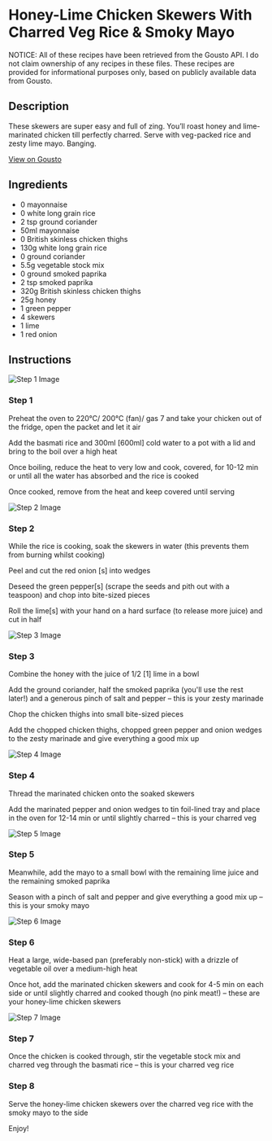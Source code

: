 # Honey-Lime Chicken Skewers With Charred Veg Rice & Smoky Mayo

NOTICE: All of these recipes have been retrieved from the Gousto API. I do not claim ownership of any recipes in these files. These recipes are provided for informational purposes only, based on publicly available data from Gousto.

## Description

These skewers are super easy and full of zing. You’ll roast honey and lime-marinated chicken till perfectly charred. Serve with veg-packed rice and zesty lime mayo. Banging. 

[View on Gousto](https://www.gousto.co.uk/recipes/cookbook/honey-lime-chicken-skewers-with-corn-and-charred-veg-rice)

## Ingredients

- 0 mayonnaise
- 0 white long grain rice
- 2 tsp ground coriander
- 50ml mayonnaise
- 0 British skinless chicken thighs
- 130g white long grain rice
- 0 ground coriander
- 5.5g vegetable stock mix
- 0 ground smoked paprika
- 2 tsp smoked paprika
- 320g British skinless chicken thighs
- 25g honey
- 1 green pepper
- 4 skewers
- 1 lime
- 1 red onion

## Instructions

![Step 1 Image](https://production-media.gousto.co.uk/cms/recipe-step-image/step-1-1644935052090-x200.jpg)

### Step 1

Preheat the oven to 220°C/ 200°C (fan)/ gas 7 and take your chicken out of the fridge, open the packet and let it air

Add the basmati rice and 300ml <span class="text-danger">[600ml]</span> cold water to a pot with a lid and bring to the boil over a high heat

Once boiling, reduce the heat to very low and cook, covered, for 10-12 min or until all the water has absorbed and the rice is cooked

Once cooked, remove from the heat and keep covered until serving

![Step 2 Image](https://production-media.gousto.co.uk/cms/recipe-step-image/step-2-1644935055374-x200.jpg)

### Step 2

While the rice is cooking, soak the skewers in water (this prevents them from burning whilst cooking)

Peel and cut the red onion <span class="text-danger">[s]</span> into wedges

Deseed the green pepper<span class="text-danger">[s]</span> (scrape the seeds and pith out with a teaspoon) and chop into bite-sized pieces

Roll the lime<span class="text-danger">[s]</span> with your hand on a hard surface (to release more juice) and cut in half

![Step 3 Image](https://production-media.gousto.co.uk/cms/recipe-step-image/step-3-1644935058124-x200.jpg)

### Step 3

Combine the honey with the juice of 1/2 <span class="text-danger">[1]</span> lime in a bowl

Add the ground coriander, half the smoked paprika (you'll use the rest later!) and a generous pinch of salt and pepper – this is your zesty marinade

Chop the chicken thighs into small bite-sized pieces

Add the chopped chicken thighs, chopped green pepper and onion wedges to the zesty marinade and give everything a good mix up

![Step 4 Image](https://production-media.gousto.co.uk/cms/recipe-step-image/step-4-1644935061105-x200.jpg)

### Step 4

Thread the marinated chicken onto the soaked skewers

Add the marinated pepper and onion wedges to tin foil-lined tray and place in the oven for 12-14 min or until slightly charred – this is your charred veg

![Step 5 Image](https://production-media.gousto.co.uk/cms/recipe-step-image/step-5-1644935063951-x200.jpg)

### Step 5

Meanwhile, add the mayo to a small bowl with the remaining lime juice and the remaining smoked paprika

Season with a pinch of salt and pepper and give everything a good mix up – this is your smoky mayo

![Step 6 Image](https://production-media.gousto.co.uk/cms/recipe-step-image/step-6-1644935066852-x200.jpg)

### Step 6

Heat a large, wide-based pan (preferably non-stick) with a drizzle of vegetable oil over a medium-high heat

Once hot, add the marinated chicken skewers and cook for 4-5 min on each side or until slightly charred and cooked though (no pink meat!) – these are your honey-lime chicken skewers

![Step 7 Image](https://production-media.gousto.co.uk/cms/recipe-step-image/step-7-1644935069277-x200.jpg)

### Step 7

Once the chicken is cooked through, stir the vegetable stock mix and charred veg through the basmati rice – this is your charred veg rice

### Step 8

Serve the honey-lime chicken skewers over the charred veg rice with the smoky mayo to the side

Enjoy!


